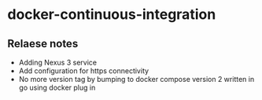 # docker-continuous-integration

## Relaese notes
- Adding Nexus 3 service
- Add configuration for https connectivity
- No more version tag by bumping to docker compose version 2 written in go using docker plug in